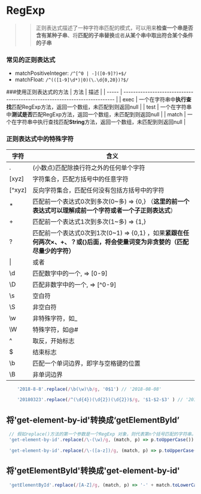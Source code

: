 # RegExp
>> 正则表达式描述了一种字符串匹配的模式，可以用来**检查一个串是否含有某种子串**、将**匹配的子串替换**或者**从某个串中取出符合某个条件的子串**


### 常见的正则表达式
 - matchPositiveInteger: ```/^[^0 | -]([0-9]?)+$/```
 - matchFloat: ```/^(([1-9]\d*)|0)(\.\d{0,20})?$/```

###使用正则表达式的方法
| 方法  | 描述                                                                       |
| ----- | -------------------------------------------------------------------------- |
| exec  | 一个在字符串中**执行查找**匹配RegExp方法，返回一个数组，未匹配到则返回null |
| test  | 一个在字符串中**测试是否**匹配RegExp方法，返回一个数组，未匹配到则返回null |
| match | 一个在字符串中执行查找匹配**String**方法，返回一个数组，未匹配到则返回null |

### 正则表达式中的特殊字符

| 字符   | 含义   |
| ----- | ----- |
| .      | (小数点)匹配除换行符之外的任何单个字符 |
| [xyz]  | 字符集合，匹配方括号中的任意字符 |
| [^xyz] | 反向字符集合，匹配任何没有包括方括号中的字符|
| *      | 匹配前一个表达式0次到多次(0~多) => {0,} （**这里的前一个表达式可以理解成前一个字符或者一个子正则表达式**） |
| +      | 匹配前一个表达式1次到多次(1~多) => {1,}|
| ?      | 匹配前一个表达式0次到1次(0~1) => {0,1} ，如果**紧跟在任何两次×、+、？或{}后面，将会使量词变为非贪婪的（匹配尽量少的字符）** |
| \|     | 或者 
| \\d    | 匹配数字中的一个, => [0-9]|
| \\D    | 匹配非数字中的一个, => [^0-9]|
| \\s    | 空白符 |
| \\S    | 非空白符 |
| \\w    | 非特殊字符，如_ |
| \\W    | 特殊字符，如@# |
| ^      | 取反，开始标志 |
| $      | 结束标志   |
| \b | 匹配一个单词边界，即字与空格键的位置 | 两边只要没有数字，字母，汉字，下划线，如here is a word，这句话中有好几个\b
| \B | 非单词边界 |


```JavaScript
    '2018-8-8'.replace(/\b(\w)\b/g, '0$1') // '2018-08-08'

    '20180323'.replace(/^(\d{4})(\d{2})(\d{2})$/g, '$1-$2-$3' ) // '2018-03-23'

```

## 将'get-element-by-id'转换成‘getElementById’

```JavaScript
 // 假如replace()方法的第一个参数是一个RegExp 对象，则代表第n个括号匹配的字符串。
 'get-element-by-id'.replace(/\-(\w)/g, (match, p) => p.toUpperCase())

 'get-element-by-id'.replace(/\-([a-z])/g, (match, p) => p.toUpperCase())
```

## 将'getElementById'转换成'get-element-by-id'
```JavaScript
 'getElementById'.replace(/[A-Z]/g, (match, p) => '-' + match.toLowerCase())
```